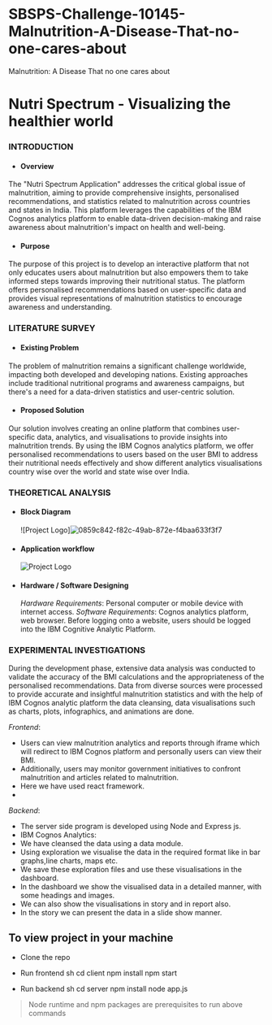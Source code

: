 # SBSPS-Challenge-10145-Malnutrition-A-Disease-That-no-one-cares-about
Malnutrition: A Disease That no one cares about

# Nutri Spectrum - Visualizing the healthier world
### INTRODUCTION
- #### Overview
The "Nutri Spectrum Application" addresses the critical global issue of malnutrition, aiming to provide comprehensive insights, personalised recommendations, and statistics related to malnutrition across countries and states in India. This platform leverages the capabilities of the IBM Cognos analytics platform to enable data-driven decision-making and raise awareness about malnutrition's impact on health and well-being.
- #### Purpose
The purpose of this project is to develop an interactive platform that not only educates users about malnutrition but also empowers them to take informed steps towards improving their nutritional status. The platform offers personalised recommendations based on user-specific data and provides visual representations of malnutrition statistics to encourage awareness and understanding.
### LITERATURE SURVEY
- #### Existing Problem
The problem of malnutrition remains a significant challenge worldwide, impacting both developed and developing nations. Existing approaches include traditional nutritional programs and awareness campaigns, but there's a need for a data-driven statistics and user-centric solution.
- ####  Proposed Solution
Our solution involves creating an online platform that combines user-specific data, analytics, and visualisations to provide insights into malnutrition trends. By using the IBM Cognos analytics platform, we offer personalised recommendations to users based on the user BMI to address their nutritional needs effectively and show different analytics visualisations country wise over the world and state wise over India.
### THEORETICAL ANALYSIS
- #### Block Diagram
     ![Project Logo]![0859c842-f82c-49ab-872e-f4baa633f3f7](https://github.com/smartinternz02/SBSPS-Challenge-10145-Malnutrition-A-Disease-That-no-one-cares-about/assets/94107398/f43a16eb-93c9-4873-86fe-8e6fa3092666)

- #### Application workflow
   ![Project Logo](https://drive.google.com/file/d/1TEH280-FgSGpPkzDOqhPzRC88enu5EAT/view)
- #### Hardware / Software Designing
  *Hardware Requirements*: Personal computer or mobile device with internet access.
*Software Requirements*: Cognos analytics platform, web browser.
Before logging onto a website, users should be logged into the IBM Cognitive Analytic Platform.

### EXPERIMENTAL INVESTIGATIONS
During the development phase, extensive data analysis was conducted to validate the accuracy of the BMI calculations and the appropriateness of the personalised recommendations. Data from diverse sources were processed to provide accurate and insightful malnutrition statistics and with the help of IBM Cognos analytic platform the data cleansing, data visualisations such as charts, plots, infographics, and animations are done. 
   
  *Frontend*: 
 - Users can view malnutrition analytics and reports through iframe which will  redirect to IBM Cognos platform and personally users can view their BMI.
- Additionally, users may monitor government initiatives to confront malnutrition and articles related to malnutrition.
- Here we have used  react framework.
-
*Backend*:
- The server side program is developed using Node and Express js.
- IBM Cognos Analytics: 
- We have cleansed the data using a data module.
- Using exploration we visualise the data in the required format like in bar graphs,line charts, maps etc.
- We save these exploration files and use these visualisations in the dashboard.
- In the dashboard we show the visualised data in a detailed manner, with some headings and images.
- We can also show the visualisations in  story and in report also.
- In the story we can present the data in a slide show manner.




## To view project in your machine
- Clone the repo
- Run frontend
      sh
     cd client
     npm install
     npm start
     
- Run backend
      sh
     cd server
     npm install
     node app.js
     
> Node runtime and npm packages are prerequisites to run above commands
